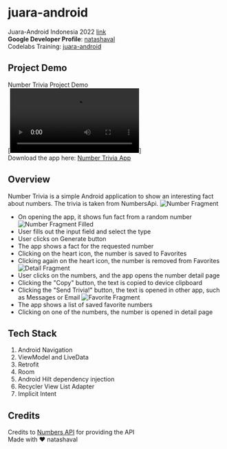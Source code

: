 # juara-android

Juara-Android Indonesia 2022 [link](https://gdg.community.dev/events/details/google-gdg-jakarta-presents-info-session-juaraandroid-season-1/)  
**Google Developer Profile**: [natashaval](https://developers.google.com/profile/u/natashaval)  
Codelabs Training: [juara-android](https://github.com/natashaval/juara-android)  

## Project Demo
Number Trivia Project Demo  
[![Number Trivia Demo](screenshots/Number%20trivia%20project.mp4)]  
Download the app here: [Number Trivia App](https://drive.google.com/drive/folders/1F95_fAqfvLtikyJLK8YpYs3XU_0x7oon?usp=sharing)

## Overview
Number Trivia is a simple Android application to show an interesting fact about numbers. The trivia is taken from NumbersApi.
![Number Fragment](screenshots/number_fragment_0.png)
- On opening the app, it shows fun fact from a random number
![Number Fragment Filled](screenshots/number_fragment.png)
- User fills out the input field and select the type
- User clicks on Generate button
- The app shows a fact for the requested number
- Clicking on the heart icon, the number is saved to Favorites
- Clicking again on the heart icon, the number is removed from Favorites
![Detail Fragment](screenshots/detail_fragment.png)
- User clicks on the numbers, and the app opens the number detail page
- Clicking the "Copy" button, the text is copied to device clipboard
- Clicking the "Send Trivia!" button, the text is opened in other app, such as Messages or Email
![Favorite Fragment](screenshots/favorite_fragment.png)
- The app shows a list of saved favorite numbers
- Clicking on one of the numbers, the number is opened in detail page

## Tech Stack
1. Android Navigation
2. ViewModel and LiveData
3. Retrofit
4. Room
5. Android Hilt dependency injection
6. Recycler View List Adapter
7. Implicit Intent

## Credits
Credits to [Numbers API](http://numbersapi.com/) for providing the API  
Made with ♥ natashaval️